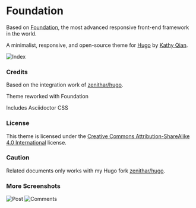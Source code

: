 # Foundation

Based on [Foundation](http://foundation.zurb.com/), the most advanced responsive front-end framework in the world.

A minimalist, responsive, and open-source theme for [Hugo](http://gohugo.io/) by [Kathy Qian](http://kathyqian.com).

![Index](https://raw.github.com/kathyqian/crisp-ghost-theme/master/screenshots/index.png)

### Credits

Based on the integration work of [zenithar/hugo](https://github.com/zenithar/hugo).

Theme reworked with Foundation

Includes Asciidoctor CSS

### License

This theme is licensed under the [Creative Commons Attribution-ShareAlike 4.0 International](http://creativecommons.org/licenses/by-sa/4.0/) license.

### Caution

Related documents only works with my Hugo fork [zenithar/hugo](https://github.com/zenithar/hugo).

### More Screenshots

![Post](https://raw.github.com/kathyqian/crisp-ghost-theme/master/screenshots/post.png)
![Comments](https://raw.github.com/kathyqian/crisp-ghost-theme/master/screenshots/post-2.png)
